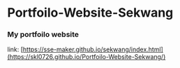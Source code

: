 # Portfoilo-Website-Sekwang

### My portfoilo website
link: [https://sse-maker.github.io/sekwang/index.html](https://skl0726.github.io/Portfoilo-Website-Sekwang/)
